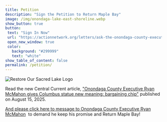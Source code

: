 ```yaml
---
title: Petition
description: "Sign the Petition to Return Maple Bay"
image: /img/onondaga-lake-east-shoreline.webp
show_button: true
button: 
 text: "Sign In Now"
 url: "https://actionnetwork.org/letters/ask-the-onondaga-county-executive-to-keep-his-promise-to-return-maple-bay/"
 open_new_window: true
 color: 
   background: "#299999"
   text: "white"
show_table_of_content: false
permalink: /petition/
---
```

![Restore Our Sacred Lake Logo](/img/restore-sacred-lake-250.webp)

<p>Read the new Central Current article,&nbsp;<a href="https://centralcurrent.org/onondaga-county-executive-ryan-mcmahon-gives-columbus-statue-new-meaning-bartering-chip/" target="_blank" rel="noopener">"Onondaga County Executive Ryan McMahon gives Columbus statue new meaning: bargaining chip"</a>&nbsp;published on August 15, 2025.</p>
<p><a href="https://actionnetwork.org/letters/ask-the-onondaga-county-executive-to-keep-his-promise-to-return-maple-bay" target="_blank" rel="noopener">And please click here to message to Onondaga County Executive Ryan McMahon</a>&nbsp;&nbsp;to demand he keep his promise and Return Maple Bay!</p>